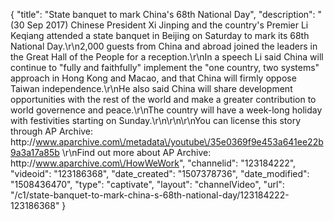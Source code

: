 {
    "title": "State banquet to mark China's 68th National Day",
    "description": "(30 Sep 2017) Chinese President Xi Jinping and the country's Premier Li Keqiang attended a state banquet in Beijing on Saturday to mark its 68th National Day.\r\n2,000 guests from China and abroad joined the leaders in the Great Hall of the People for a reception.\r\nIn a speech Li said China will continue to \"fully and faithfully\" implement the \"one country, two systems\" approach in Hong Kong and Macao, and that China will firmly oppose Taiwan independence.\r\nHe also said China will share development opportunities with the rest of the world and make a greater contribution to world governence and peace.\r\nThe country will have a week-long holiday with festivities starting on Sunday.\r\n\r\n\r\nYou can license this story through AP Archive: http:\/\/www.aparchive.com\/metadata\/youtube\/35e0369f9e453a641ee22b9a3a17a85b \r\nFind out more about AP Archive: http:\/\/www.aparchive.com\/HowWeWork",
    "channelid": "123184222",
    "videoid": "123186368",
    "date_created": "1507378736",
    "date_modified": "1508436470",
    "type": "captivate",
    "layout": "channelVideo",
    "url": "\/c1\/state-banquet-to-mark-china-s-68th-national-day\/123184222-123186368"
}
